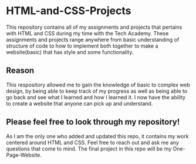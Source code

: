 # HTML-and-CSS-Projects
This repository contains all of my assignments and projects that pertains with HTML and CSS during my time with the Tech Academy. These assignments and projects range anywhere from basic understanding of structure of code to how to implement both together 
to make a website(basic) that has style and some functionality.

## Reason
This respository allowed me to gain the knowledge of basic to complex web design, by being able to keep track of my progress as well as being able to go back and see what I learned and how I learned it. I now have the ability to create a website that anyone can pick up and understand.

## Please feel free to look through my repository!
As I am the only one who added and updated this repo, it contains my work centered around HTML and CSS. Feel free to reach out and ask me any questions that come to mind. The final project in this repo will be my One-Page-Website.
